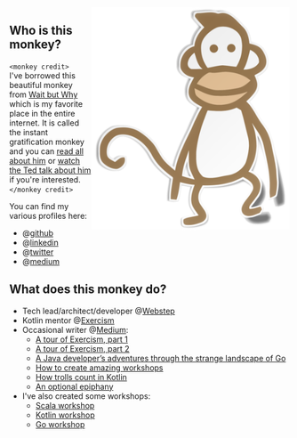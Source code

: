 <img alt="instant gratification monkey" height="400px" align="right" src="https://github.com/uzilan/uzilan/blob/master/wbwmonkey.png">

## Who is this monkey?
`<monkey credit>`<br/>
I've borrowed this beautiful monkey from [Wait but Why](https://waitbutwhy.com/) which is my favorite place in the entire internet. 
It is called the instant gratification monkey and you can [read all about him](https://waitbutwhy.com/2013/10/why-procrastinators-procrastinate.html) 
or [watch the Ted talk about him](https://www.ted.com/talks/tim_urban_inside_the_mind_of_a_master_procrastinator/up-next) if you're interested.
<br/>
`</monkey credit>`

You can find my various profiles here:
* @[github](https://github.com/uzilan)
* @[linkedin](https://linkedin.com/in/uzilan)
* @[twitter](https://twitter.com/uzi_landsmann)
* @[medium](https://medium.com/@uzi.landsmann)
## What does this monkey do?
* Tech lead/architect/developer @[Webstep](https://webstep.se)
* Kotlin mentor @[Exercism](https://exercism.io/)
* Occasional writer @[Medium](https://medium.com/):
  * [A tour of Exercism, part 1](https://medium.com/webstep/a-tour-of-exercism-9fe2946ea4ba)
  * [A tour of Exercism, part 2](https://medium.com/webstep/a-tour-of-exercism-part-two-d100d0503dee)
  * [A Java developer’s adventures through the strange landscape of Go](https://medium.com/webstep/a-java-developers-adventures-through-the-strange-landscape-of-go-b49b3c9225eb)
  * [How to create amazing workshops](https://medium.com/webstep/how-to-create-amazing-workshops-9833e0743d96)
  * [How trolls count in Kotlin](https://medium.com/webstep/how-trolls-count-in-kotlin-80465b2019c0)
  * [An optional epiphany](https://medium.com/webstep/an-optional-epiphany-5cf92770573b)
* I've also created some workshops:
  * [Scala workshop](https://github.com/uzilan/scalaworkshop)
  * [Kotlin workshop](https://github.com/WebstepSweden/kotlinworkshop)
  * [Go workshop](https://github.com/WebstepSweden/goworkshop)

<!--
**uzilan/uzilan** is a ✨ _special_ ✨ repository because its `README.md` (this file) appears on your GitHub profile.

Here are some ideas to get you started:

- 🔭 I’m currently working on ...
- 🌱 I’m currently learning ...
- 👯 I’m looking to collaborate on ...
- 🤔 I’m looking for help with ...
- 💬 Ask me about ...
- 📫 How to reach me: ...
- 😄 Pronouns: ...
- ⚡ Fun fact: ...
-->
